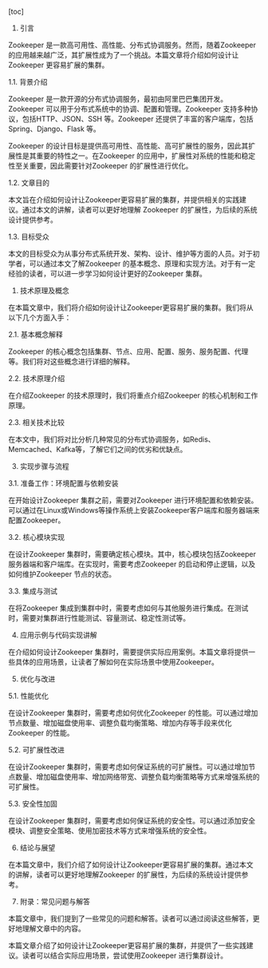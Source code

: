 
[toc]                    
                
                
1. 引言

Zookeeper 是一款高可用性、高性能、分布式协调服务。然而，随着Zookeeper 的应用越来越广泛，其扩展性成为了一个挑战。本篇文章将介绍如何设计让 Zookeeper 更容易扩展的集群。

1.1. 背景介绍

Zookeeper 是一款开源的分布式协调服务，最初由阿里巴巴集团开发。Zookeeper 可以用于分布式系统中的协调、配置和管理。Zookeeper 支持多种协议，包括HTTP、JSON、SSH 等。Zookeeper 还提供了丰富的客户端库，包括 Spring、Django、Flask 等。

Zookeeper 的设计目标是提供高可用性、高性能、高可扩展性的服务，因此其扩展性是其重要的特性之一。在Zookeeper 的应用中，扩展性对系统的性能和稳定性至关重要，因此需要针对Zookeeper 的扩展性进行优化。

1.2. 文章目的

本文旨在介绍如何设计让Zookeeper更容易扩展的集群，并提供相关的实践建议。通过本文的讲解，读者可以更好地理解 Zookeeper 的扩展性，为后续的系统设计提供参考。

1.3. 目标受众

本文的目标受众为从事分布式系统开发、架构、设计、维护等方面的人员。对于初学者，可以通过本文了解Zookeeper 的基本概念、原理和实现方法。对于有一定经验的读者，可以进一步学习如何设计更好的Zookeeper 集群。

1. 技术原理及概念

在本篇文章中，我们将介绍如何设计让Zookeeper更容易扩展的集群。我们将从以下几个方面入手：

2.1. 基本概念解释

Zookeeper 的核心概念包括集群、节点、应用、配置、服务、服务配置、代理等。我们将对这些概念进行详细的解释。

2.2. 技术原理介绍

在介绍Zookeeper 的技术原理时，我们将重点介绍Zookeeper 的核心机制和工作原理。

2.3. 相关技术比较

在本文中，我们将对比分析几种常见的分布式协调服务，如Redis、Memcached、Kafka等，了解它们之间的优劣和优缺点。

3. 实现步骤与流程

3.1. 准备工作：环境配置与依赖安装

在开始设计Zookeeper 集群之前，需要对Zookeeper 进行环境配置和依赖安装。可以通过在Linux或Windows等操作系统上安装Zookeeper客户端库和服务器端来配置Zookeeper。

3.2. 核心模块实现

在设计Zookeeper 集群时，需要确定核心模块。其中，核心模块包括Zookeeper 服务器端和客户端库。在实现时，需要考虑Zookeeper 的启动和停止逻辑，以及如何维护Zookeeper 节点的状态。

3.3. 集成与测试

在将Zookeeper 集成到集群中时，需要考虑如何与其他服务进行集成。在测试时，需要对集群进行性能测试、容量测试、稳定性测试等。

4. 应用示例与代码实现讲解

在介绍如何设计Zookeeper 集群时，需要提供实际应用案例。本篇文章将提供一些具体的应用场景，让读者了解如何在实际场景中使用Zookeeper。

5. 优化与改进

5.1. 性能优化

在设计Zookeeper 集群时，需要考虑如何优化Zookeeper 的性能。可以通过增加节点数量、增加磁盘使用率、调整负载均衡策略、增加内存等手段来优化Zookeeper 的性能。

5.2. 可扩展性改进

在设计Zookeeper 集群时，需要考虑如何保证系统的可扩展性。可以通过增加节点数量、增加磁盘使用率、增加网络带宽、调整负载均衡策略等方式来增强系统的可扩展性。

5.3. 安全性加固

在设计Zookeeper 集群时，需要考虑如何保证系统的安全性。可以通过添加安全模块、调整安全策略、使用加密技术等方式来增强系统的安全性。

6. 结论与展望

在本篇文章中，我们介绍了如何设计让Zookeeper更容易扩展的集群。通过本文的讲解，读者可以更好地理解Zookeeper 的扩展性，为后续的系统设计提供参考。

7. 附录：常见问题与解答

本篇文章中，我们提到了一些常见的问题和解答。读者可以通过阅读这些解答，更好地理解文章中的内容。

本篇文章介绍了如何设计让Zookeeper更容易扩展的集群，并提供了一些实践建议。读者可以结合实际应用场景，尝试使用Zookeeper 进行集群设计。

